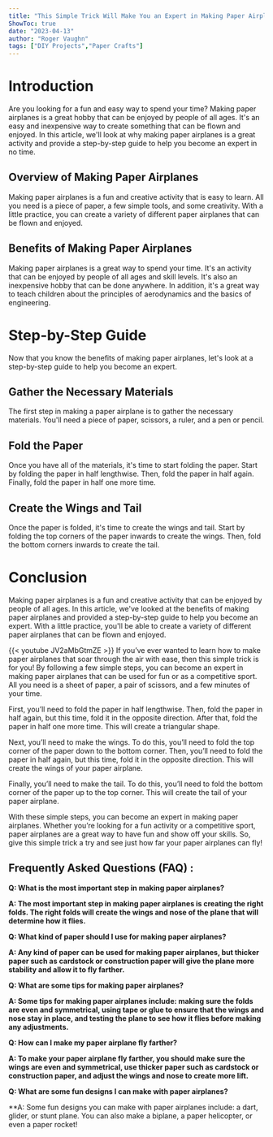 ```yaml
---
title: "This Simple Trick Will Make You an Expert in Making Paper Airplanes!"
ShowToc: true 
date: "2023-04-13"
author: "Roger Vaughn" 
tags: ["DIY Projects","Paper Crafts"]
---
```

# Introduction

Are you looking for a fun and easy way to spend your time? Making paper airplanes is a great hobby that can be enjoyed by people of all ages. It's an easy and inexpensive way to create something that can be flown and enjoyed. In this article, we'll look at why making paper airplanes is a great activity and provide a step-by-step guide to help you become an expert in no time.

## Overview of Making Paper Airplanes

Making paper airplanes is a fun and creative activity that is easy to learn. All you need is a piece of paper, a few simple tools, and some creativity. With a little practice, you can create a variety of different paper airplanes that can be flown and enjoyed.

## Benefits of Making Paper Airplanes

Making paper airplanes is a great way to spend your time. It's an activity that can be enjoyed by people of all ages and skill levels. It's also an inexpensive hobby that can be done anywhere. In addition, it's a great way to teach children about the principles of aerodynamics and the basics of engineering.

# Step-by-Step Guide

Now that you know the benefits of making paper airplanes, let's look at a step-by-step guide to help you become an expert.

## Gather the Necessary Materials

The first step in making a paper airplane is to gather the necessary materials. You'll need a piece of paper, scissors, a ruler, and a pen or pencil.

## Fold the Paper

Once you have all of the materials, it's time to start folding the paper. Start by folding the paper in half lengthwise. Then, fold the paper in half again. Finally, fold the paper in half one more time.

## Create the Wings and Tail

Once the paper is folded, it's time to create the wings and tail. Start by folding the top corners of the paper inwards to create the wings. Then, fold the bottom corners inwards to create the tail.

# Conclusion

Making paper airplanes is a fun and creative activity that can be enjoyed by people of all ages. In this article, we've looked at the benefits of making paper airplanes and provided a step-by-step guide to help you become an expert. With a little practice, you'll be able to create a variety of different paper airplanes that can be flown and enjoyed.

{{< youtube JV2aMbGtmZE >}} 
If you’ve ever wanted to learn how to make paper airplanes that soar through the air with ease, then this simple trick is for you! By following a few simple steps, you can become an expert in making paper airplanes that can be used for fun or as a competitive sport. All you need is a sheet of paper, a pair of scissors, and a few minutes of your time. 

First, you’ll need to fold the paper in half lengthwise. Then, fold the paper in half again, but this time, fold it in the opposite direction. After that, fold the paper in half one more time. This will create a triangular shape. 

Next, you’ll need to make the wings. To do this, you’ll need to fold the top corner of the paper down to the bottom corner. Then, you’ll need to fold the paper in half again, but this time, fold it in the opposite direction. This will create the wings of your paper airplane. 

Finally, you’ll need to make the tail. To do this, you’ll need to fold the bottom corner of the paper up to the top corner. This will create the tail of your paper airplane. 

With these simple steps, you can become an expert in making paper airplanes. Whether you’re looking for a fun activity or a competitive sport, paper airplanes are a great way to have fun and show off your skills. So, give this simple trick a try and see just how far your paper airplanes can fly!

## Frequently Asked Questions (FAQ) :
**Q: What is the most important step in making paper airplanes?**

**A: The most important step in making paper airplanes is creating the right folds. The right folds will create the wings and nose of the plane that will determine how it flies.**

**Q: What kind of paper should I use for making paper airplanes?**

**A: Any kind of paper can be used for making paper airplanes, but thicker paper such as cardstock or construction paper will give the plane more stability and allow it to fly farther.**

**Q: What are some tips for making paper airplanes?**

**A: Some tips for making paper airplanes include: making sure the folds are even and symmetrical, using tape or glue to ensure that the wings and nose stay in place, and testing the plane to see how it flies before making any adjustments.**

**Q: How can I make my paper airplane fly farther?**

**A: To make your paper airplane fly farther, you should make sure the wings are even and symmetrical, use thicker paper such as cardstock or construction paper, and adjust the wings and nose to create more lift.**

**Q: What are some fun designs I can make with paper airplanes?**

**A: Some fun designs you can make with paper airplanes include: a dart, glider, or stunt plane. You can also make a biplane, a paper helicopter, or even a paper rocket!






